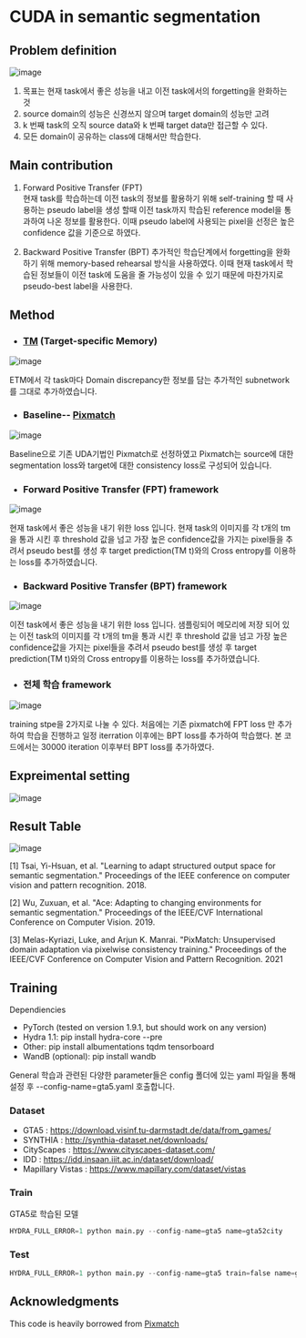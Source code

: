 # CUDA in semantic segmentation

## Problem definition 
![image](https://user-images.githubusercontent.com/33536599/174309282-decefb20-3569-40e8-b202-3bad350840ba.png)

1. 목표는 현재 task에서 좋은 성능을 내고 이전 task에서의 forgetting을 완화하는 것
2. source domain의 성능은 신경쓰지 않으며 target domain의 성능만 고려
3. k 번째 task의 오직 source data와 k 번째 target data만 접근할 수 있다.
4. 모든 domain이 공유하는 class에 대해서만 학습한다.

## Main contribution
1. Forward Positive Transfer (FPT)  
 현재 task를 학습하는데 이전 task의 정보를 활용하기 위해 self-training 할 때 사용하는 pseudo label을 생성 할때 이전 task까지 학습된 reference model을 통과하여 나온 정보를 활용한다. 이때 pseudo label에 사용되는 pixel을 선정은 높은 confidence 값을 기준으로 하였다. 


2. Backward Positive Transfer (BPT) 
 추가적인 학습단계에서 forgetting을 완화하기 위해 memory-based rehearsal 방식을 사용하였다. 이때 현재 task에서 학습된 정보들이 이전 task에 도움을 줄 가능성이 있을 수 있기 때문에 마찬가지로 pseudo-best label을 사용한다. 


## Method

+ ### [TM](https://github.com/joonh-kim/ETM) (Target-specific Memory)
![image](https://user-images.githubusercontent.com/33536599/174299080-65ab91ca-2129-4e07-b6d5-1a6284cbca1a.png)

ETM에서 각 task마다 Domain discrepancy한 정보를 담는 추가적인 subnetwork를 그대로 추가하였습니다.


+ ### Baseline-- [Pixmatch](https://github.com/lukemelas/pixmatch)
![image](https://user-images.githubusercontent.com/33536599/174299226-1424c901-197b-4995-807d-078034995458.png)

Baseline으로 기존 UDA기법인 Pixmatch로 선정하였고 Pixmatch는 source에 대한 segmentation loss와 target에 대한 consistency loss로 구성되어 있습니다.

+ ### Forward Positive Transfer (FPT) framework
![image](https://user-images.githubusercontent.com/33536599/174299691-be645625-6fad-44bd-a4d0-701fc46b96e9.png)

현재 task에서 좋은 성능을 내기 위한 loss 입니다.
현재 task의 이미지를 각 t개의 tm을 통과 시킨 후 threshold 값을 넘고 가장 높은 confidence값을 가지는 pixel들을 추려서 pseudo best를 생성 후 target prediction(TM t)와의 Cross entropy를 이용하는 loss를 추가하였습니다. 


+ ### Backward Positive Transfer (BPT) framework
![image](https://user-images.githubusercontent.com/33536599/174299532-d411d2fd-100d-4a62-8567-08eebd7afe2c.png)

이전 task에서 좋은 성능을 내기 위한 loss 입니다.
샘플링되어 메모리에 저장 되어 있는 이전 task의 이미지를 각 t개의 tm을 통과 시킨 후 threshold 값을 넘고 가장 높은 confidence값을 가지는 pixel들을 추려서 pseudo best를 생성 후 target prediction(TM t)와의 Cross entropy를 이용하는 loss를 추가하였습니다. 

+ ### 전체 학습 framework
![image](https://user-images.githubusercontent.com/33536599/174313447-d924eec1-9ede-4dda-bfd9-048928b8d3cd.png)

training stpe을 2가지로 나눌 수 있다. 처음에는 기존 pixmatch에 FPT loss 만 추가하여 학습을 진행하고 일정 iterration 이후에는 BPT loss를 추가하여 학습했다. 본 코드에서는 30000 iteration 이후부터 BPT loss를 추가하였다.

## Expreimental setting
![image](https://user-images.githubusercontent.com/33536599/174300403-89855059-df81-4382-a8d1-6303a4c7b86b.png)

## Result Table
![image](https://user-images.githubusercontent.com/33536599/174300547-954073da-3aa6-4bd3-88cd-f67822a92dfc.png)

[1] Tsai, Yi-Hsuan, et al. "Learning to adapt structured output space for semantic segmentation." Proceedings of the IEEE conference on computer vision and pattern recognition. 2018.

[2] Wu, Zuxuan, et al. "Ace: Adapting to changing environments for semantic segmentation." Proceedings of the IEEE/CVF International Conference on Computer Vision. 2019.

[3] Melas-Kyriazi, Luke, and Arjun K. Manrai. "PixMatch: Unsupervised domain adaptation via pixelwise consistency training." Proceedings of the IEEE/CVF Conference on Computer Vision and Pattern Recognition. 2021


## Training 
Dependiencies 
+ PyTorch (tested on version 1.9.1, but should work on any version)
+ Hydra 1.1: pip install hydra-core --pre
+ Other: pip install albumentations tqdm tensorboard
+ WandB (optional): pip install wandb

General
학습과 관련된 다양한 parameter들은 config 폴더에 있는 yaml 파일을 통해 설정 후 --config-name=gta5.yaml 호출합니다. 

### Dataset 
+ GTA5 : https://download.visinf.tu-darmstadt.de/data/from_games/
+ SYNTHIA : http://synthia-dataset.net/downloads/ 
+ CityScapes : https://www.cityscapes-dataset.com/
+ IDD : https://idd.insaan.iiit.ac.in/dataset/download/
+ Mapillary Vistas : https://www.mapillary.com/dataset/vistas

### Train
GTA5로 학습된 모델
~~~python
HYDRA_FULL_ERROR=1 python main.py --config-name=gta5 name=gta52city
~~~

### Test
~~~python
HYDRA_FULL_ERROR=1 python main.py --config-name=gta5 train=false name=gta52ciity
~~~

## Acknowledgments
This code is heavily borrowed from [Pixmatch](https://github.com/lukemelas/pixmatch)
